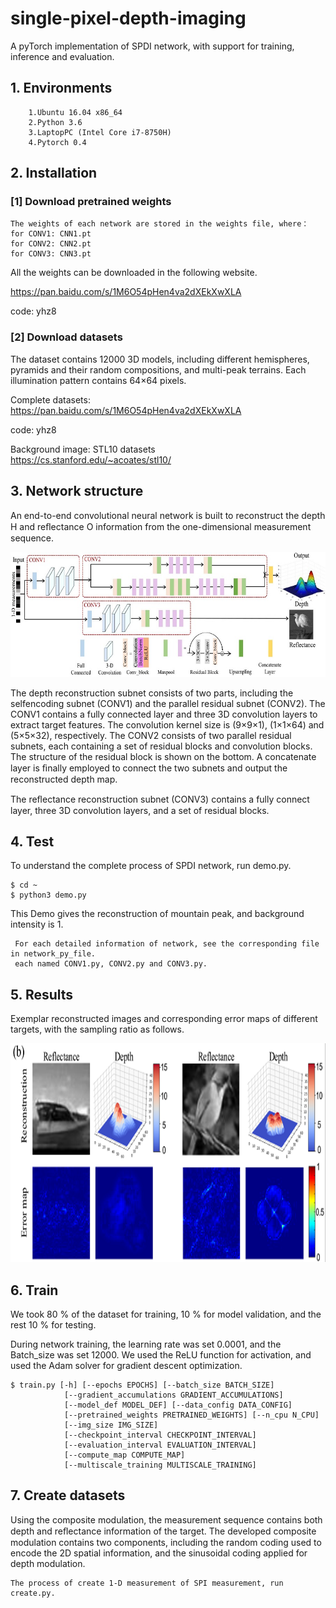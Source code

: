 # single-pixel-depth-imaging
A pyTorch implementation of SPDI network, with support for training, inference and evaluation.

## 1. Environments

        1.Ubuntu 16.04 x86_64 
        2.Python 3.6 
        3.LaptopPC (Intel Core i7-8750H) 
        4.Pytorch 0.4 


## 2. Installation

### [1] Download pretrained weights
    
    The weights of each network are stored in the weights file, where： 
    for CONV1: CNN1.pt  
    for CONV2: CNN2.pt
    for CONV3: CNN3.pt 
    
  All the weights can be downloaded in the following website.
    
  https://pan.baidu.com/s/1M6O54pHen4va2dXEkXwXLA
  
  code: yhz8
  

### [2] Download datasets 
The dataset contains 12000 3D models, including different hemispheres, pyramids and their random compositions, and multi-peak terrains. Each illumination pattern contains 64×64 pixels.
 
  Complete datasets:  <br>
  https://pan.baidu.com/s/1M6O54pHen4va2dXEkXwXLA
  
  code: yhz8
  
  Background image: STL10 datasets  <br>
  https://cs.stanford.edu/~acoates/stl10/ 
  
  
  
## 3. Network structure
An end-to-end convolutional neural network is built to  reconstruct the depth H and reﬂectance O information from the one-dimensional measurement sequence. <br>
    
 <div align=center><img height="200" width="800" src="http://github.com/bianlab/single-pixel-depth-imaging/raw/master/images/network.jpg"/></div> 
 
 The depth reconstruction subnet consists of two parts, including the selfencoding subnet (CONV1) and the parallel residual subnet (CONV2). The CONV1 contains a fully connected layer and three 3D convolution layers to extract target features. The convolution kernel size is (9×9×1), (1×1×64) and (5×5×32), respectively. The CONV2 consists of two parallel residual subnets, each containing a set of residual blocks and convolution blocks. The structure of the residual block is shown on the bottom. A concatenate layer is ﬁnally employed to connect the two subnets and output the reconstructed depth map. 
 
 The reﬂectance reconstruction subnet (CONV3) contains a fully connect layer, three 3D convolution layers, and a set of residual blocks.
  
## 4. Test 
To understand the complete process of SPDI network, run demo.py. 
    
    $ cd ~ 
    $ python3 demo.py 

This Demo gives the reconstruction of mountain peak, and background intensity is 1. 

     For each detailed information of network, see the corresponding file in network_py_file.
     each named CONV1.py, CONV2.py and CONV3.py.

## 5. Results
Exemplar reconstructed images and corresponding error maps of different targets, with the sampling ratio as follows.
    
 <div align=center><img  height="350" width="700" src="https://github.com/bianlab/single-pixel-depth-imaging/raw/master/images/simulation.png"/></div>

## 6. Train
  We took 80 % of the dataset for training, 10 % for model validation, and the rest 10 % for testing.  <br>
  
  During network training, the learning rate was set 0.0001, and the Batch_size was set 12000. We used the ReLU function for activation, and used the Adam solver for gradient descent optimization. 

    $ train.py [-h] [--epochs EPOCHS] [--batch_size BATCH_SIZE]
                [--gradient_accumulations GRADIENT_ACCUMULATIONS]
                [--model_def MODEL_DEF] [--data_config DATA_CONFIG]
                [--pretrained_weights PRETRAINED_WEIGHTS] [--n_cpu N_CPU]
                [--img_size IMG_SIZE]
                [--checkpoint_interval CHECKPOINT_INTERVAL]
                [--evaluation_interval EVALUATION_INTERVAL]
                [--compute_map COMPUTE_MAP]
                [--multiscale_training MULTISCALE_TRAINING]

## 7. Create datasets
Using the composite modulation, the measurement sequence contains both depth and reﬂectance information of the target. The developed composite modulation contains two components, including the random coding used to encode the 2D spatial information, and the sinusoidal coding applied for depth modulation.
        
    The process of create 1-D measurement of SPI measurement, run create.py. 
